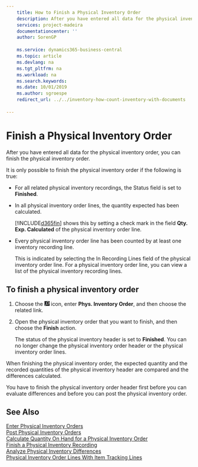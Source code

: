 ```yaml
---
    title: How to Finish a Physical Inventory Order
    description: After you have entered all data for the physical inventory order, you can finish the physical inventory order.
    services: project-madeira
    documentationcenter: ''
    author: SorenGP

    ms.service: dynamics365-business-central
    ms.topic: article
    ms.devlang: na
    ms.tgt_pltfrm: na
    ms.workload: na
    ms.search.keywords:
    ms.date: 10/01/2019
    ms.author: sgroespe
    redirect_url: ../../inventory-how-count-inventory-with-documents

---
```

# Finish a Physical Inventory Order
After you have entered all data for the physical inventory order, you can finish the physical inventory order.  

It is only possible to finish the physical inventory order if the following is true:  

- For all related physical inventory recordings, the Status field is set to **Finished**.  
- In all physical inventory order lines, the quantity expected has been calculated.  

    [!INCLUDE[d365fin](../../includes/d365fin_md.md)] shows this by setting a check mark in the field **Qty. Exp. Calculated** of the physical inventory order line.  

- Every physical inventory order line has been counted by at least one inventory recording line.  

    This is indicated by selecting the In Recording Lines field of the physical inventory order line. For a physical inventory order line, you can view a list of the physical inventory recording lines.  

## To finish a physical inventory order  

1.  Choose the ![Search for Page or Report](../../media/ui-search/search_small.png "Search for Page or Report icon") icon, enter **Phys. Inventory Order**, and then choose the related link.  
2.  Open the physical inventory order that you want to finish, and then choose the **Finish** action.  

    The status of the physical inventory header is set to **Finished**. You can no longer change the physical inventory order header or the physical inventory order lines.  

When finishing the physical inventory order, the expected quantity and the recorded quantities of the physical inventory header are compared and the differences calculated.  

You have to finish the physical inventory order header first before you can evaluate differences and before you can post the physical inventory order.  

## See Also  
 [Enter Physical Inventory Orders](how-to-enter-physical-inventory-orders.md)   
 [Post Physical Inventory Orders](how-to-post-physical-inventory-orders.md)   
 [Calculate Quantity On Hand for a Physical Inventory Order](how-to-calculate-quantity-on-hand-for-a-physical-inventory-order.md)   
 [Finish a Physical Inventory Recording](how-to-finish-a-physical-inventory-recording.md)   
 [Analyze Physical Inventory Differences](how-to-analyze-physical-inventory-differences.md)   
 [Physical Inventory Order Lines With Item Tracking Lines](physical-inventory-order-lines-with-item-tracking-lines.md)
